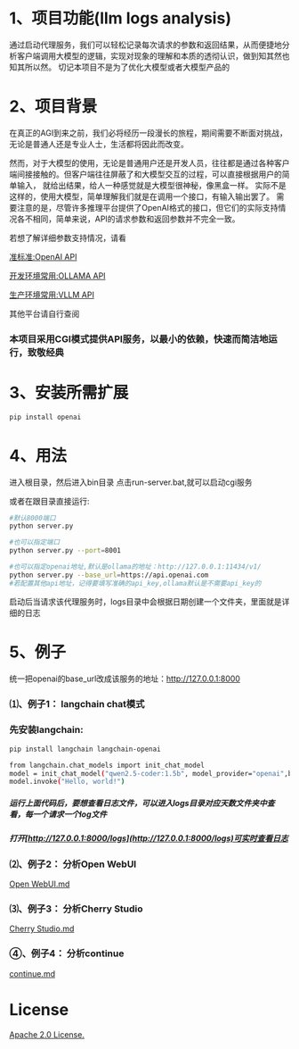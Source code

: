 # 1、项目功能(llm logs analysis)
通过启动代理服务，我们可以轻松记录每次请求的参数和返回结果，从而便捷地分析客户端调用大模型的逻辑，实现对现象的理解和本质的透彻认识，做到知其然也知其所以然。
切记本项目不是为了优化大模型或者大模型产品的

# 2、项目背景
在真正的AGI到来之前，我们必将经历一段漫长的旅程，期间需要不断面对挑战，无论是普通人还是专业人士，生活都将因此而改变。

然而，对于大模型的使用，无论是普通用户还是开发人员，往往都是通过各种客户端间接接触的。但客户端往往屏蔽了和大模型交互的过程，可以直接根据用户的简单输入，
就给出结果，给人一种感觉就是大模型很神秘，像黑盒一样。 实际不是这样的，使用大模型，简单理解我们就是在调用一个接口，有输入输出罢了。
需要注意的是，尽管许多推理平台提供了OpenAI格式的接口，但它们的实际支持情况各不相同，简单来说，API的请求参数和返回参数并不完全一致。

若想了解详细参数支持情况，请看

[准标准:OpenAI API](https://platform.openai.com/docs/api-reference/responses/create)

[开发环境常用:OLLAMA API](https://github.com/ollama/ollama/blob/main/docs/openai.md#supported-features)

[生产环境常用:VLLM API](https://docs.vllm.ai/en/stable/api/inference_params.html#sampling-parameters)

其他平台请自行查阅

### 本项目采用CGI模式提供API服务，以最小的依赖，快速而简洁地运行，致敬经典

# 3、安装所需扩展

```sh
pip install openai
```

# 4、用法
进入根目录，然后进入bin目录
点击run-server.bat,就可以启动cgi服务

或者在跟目录直接运行:
```sh
#默认8000端口
python server.py

#也可以指定端口
python server.py --port=8001

#也可以指定openai地址,默认是ollama的地址：http://127.0.0.1:11434/v1/
python server.py --base_url=https://api.openai.com
#若配置其他api地址，记得要填写准确的api_key,ollama默认是不需要api_key的
```

启动后当请求该代理服务时，logs目录中会根据日期创建一个文件夹，里面就是详细的日志
# 5、例子
统一把openai的base_url改成该服务的地址：http://127.0.0.1:8000
### ⑴、例子1： langchain chat模式
### 先安装langchain:
```sh
pip install langchain langchain-openai
```

```sh
from langchain.chat_models import init_chat_model
model = init_chat_model("qwen2.5-coder:1.5b", model_provider="openai",base_url='http://127.0.0.1:8000',api_key='ollama')
model.invoke("Hello, world!")
```
##### 运行上面代码后，要想查看日志文件，可以进入logs目录对应天数文件夹中查看，每一个请求一个log文件
##### 打开[http://127.0.0.1:8000/logs](http://127.0.0.1:8000/logs)可实时查看日志

### ⑵、例子2： 分析Open WebUI
[Open WebUI.md](docs/Open%20WebUI.md)

### ⑶、例子3： 分析Cherry Studio
[Cherry Studio.md](docs/Cherry%20Studio.md)

### ④、例子4： 分析continue
[continue.md](docs/continue.md)

# License
[Apache 2.0 License.](LICENSE)